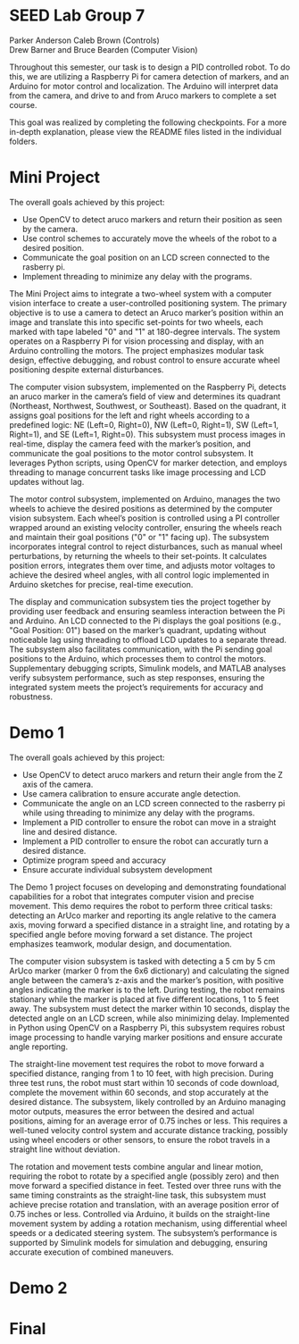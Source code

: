 # SEED Lab Group 7
Parker Anderson Caleb Brown (Controls)  
Drew Barner and Bruce Bearden (Computer Vision)  

Throughout this semester, our task is to design a PID controlled robot. To do this, we are utilizing a Raspberry Pi for camera detection of markers, and an Arduino for motor control and localization. The Arduino will interpret data from the camera, and drive to and from Aruco markers to complete a set course.

This goal was realized by completing the following checkpoints. For a more in-depth explanation, please view the README files listed in the individual folders.

# Mini Project
The overall goals achieved by this project:
* Use OpenCV to detect aruco markers and return their position as seen by the camera.
* Use control schemes to accurately move the wheels of the robot to a desired position.
* Communicate the goal position on an LCD screen connected to the rasberry pi.
* Implement threading to minimize any delay with the programs.
  
The Mini Project aims to integrate a two-wheel system with a computer vision interface to create a user-controlled positioning system. The primary objective is to use a camera to detect an Aruco marker’s position within an image and translate this into specific set-points for two wheels, each marked with tape labeled "0" and "1" at 180-degree intervals. The system operates on a Raspberry Pi for vision processing and display, with an Arduino controlling the motors. The project emphasizes modular task design, effective debugging, and robust control to ensure accurate wheel positioning despite external disturbances.

The computer vision subsystem, implemented on the Raspberry Pi, detects an aruco marker in the camera’s field of view and determines its quadrant (Northeast, Northwest, Southwest, or Southeast). Based on the quadrant, it assigns goal positions for the left and right wheels according to a predefined logic: NE (Left=0, Right=0), NW (Left=0, Right=1), SW (Left=1, Right=1), and SE (Left=1, Right=0). This subsystem must process images in real-time, display the camera feed with the marker’s position, and communicate the goal positions to the motor control subsystem. It leverages Python scripts, using OpenCV for marker detection, and employs threading to manage concurrent tasks like image processing and LCD updates without lag.

The motor control subsystem, implemented on Arduino, manages the two wheels to achieve the desired positions as determined by the computer vision subsystem. Each wheel’s position is controlled using a PI controller wrapped around an existing velocity controller, ensuring the wheels reach and maintain their goal positions ("0" or "1" facing up). The subsystem incorporates integral control to reject disturbances, such as manual wheel perturbations, by returning the wheels to their set-points. It calculates position errors, integrates them over time, and adjusts motor voltages to achieve the desired wheel angles, with all control logic implemented in Arduino sketches for precise, real-time execution.

The display and communication subsystem ties the project together by providing user feedback and ensuring seamless interaction between the Pi and Arduino. An LCD connected to the Pi displays the goal positions (e.g., "Goal Position: 01") based on the marker’s quadrant, updating without noticeable lag using threading to offload LCD updates to a separate thread. The subsystem also facilitates communication, with the Pi sending goal positions to the Arduino, which processes them to control the motors. Supplementary debugging scripts, Simulink models, and MATLAB analyses verify subsystem performance, such as step responses, ensuring the integrated system meets the project’s requirements for accuracy and robustness.
# Demo 1
The overall goals achieved by this project:
* Use OpenCV to detect aruco markers and return their angle from the Z axis of the camera.
* Use camera calibration to ensure accurate angle detection.
* Communicate the angle on an LCD screen connected to the rasberry pi while using threading to minimize any delay with the programs.
* Implement a PID controller to ensure the robot can move in a straight line and desired distance.
* Implement a PID controller to ensure the robot can accuratly turn a desired distance.
* Optimize program speed and accuracy
* Ensure accurate individual subsystem development
  
The Demo 1 project focuses on developing and demonstrating foundational capabilities for a robot that integrates computer vision and precise movement. This demo requires the robot to perform three critical tasks: detecting an ArUco marker and reporting its angle relative to the camera axis, moving forward a specified distance in a straight line, and rotating by a specified angle before moving forward a set distance. The project emphasizes teamwork, modular design, and documentation. 

The computer vision subsystem is tasked with detecting a 5 cm by 5 cm ArUco marker (marker 0 from the 6x6 dictionary) and calculating the signed angle between the camera’s z-axis and the marker’s position, with positive angles indicating the marker is to the left. During testing, the robot remains stationary while the marker is placed at five different locations, 1 to 5 feet away. The subsystem must detect the marker within 10 seconds, display the detected angle on an LCD screen, while also minimizing delay. Implemented in Python using OpenCV on a Raspberry Pi, this subsystem requires robust image processing to handle varying marker positions and ensure accurate angle reporting.

The straight-line movement test requires the robot to move forward a specified distance, ranging from 1 to 10 feet, with high precision. During three test runs, the robot must start within 10 seconds of code download, complete the movement within 60 seconds, and stop accurately at the desired distance. The subsystem, likely controlled by an Arduino managing motor outputs, measures the error between the desired and actual positions, aiming for an average error of 0.75 inches or less. This requires a well-tuned velocity control system and accurate distance tracking, possibly using wheel encoders or other sensors, to ensure the robot travels in a straight line without deviation.

The rotation and movement tests combine angular and linear motion, requiring the robot to rotate by a specified angle (possibly zero) and then move forward a specified distance in feet. Tested over three runs with the same timing constraints as the straight-line task, this subsystem must achieve precise rotation and translation, with an average position error of 0.75 inches or less. Controlled via Arduino, it builds on the straight-line movement system by adding a rotation mechanism, using differential wheel speeds or a dedicated steering system. The subsystem’s performance is supported by Simulink models for simulation and debugging, ensuring accurate execution of combined maneuvers.
# Demo 2
# Final
